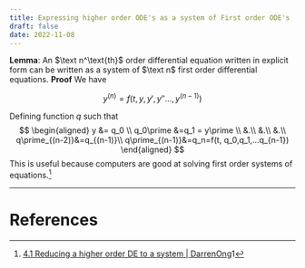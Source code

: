 ```yaml
---
title: Expressing higher order ODE's as a system of First order ODE's
draft: false
date: 2022-11-08
---
```


**Lemma**: An $\text n^\text{th}$ order differential equation written in explicit form can be written as a system of $\text n$ first order differential equations.
**Proof**
We have

$$
y^{(n)}=f(t, y, y\prime, y\prime\prime..., y^{(n-1)})
$$

Defining function $q$ such that 
$$
\begin{aligned}
	y &= q_0 \\
	q_0\prime &=q_1 = y\prime \\
	&.\\
	&.\\
	&.\\
	q\prime_{(n-2)}&=q_{(n-1)}\\
	q\prime_{(n-1)}&=q_n=f(t, q_0,q_1,...q_{n-1})
	\end{aligned}
$$
This is useful because computers are good at solving first order systems of equations.[^1]

---

# References

[^1]: [4.1 Reducing a higher order DE to a system | DarrenOng](https://www.youtube.com/watch?v=K_Oa-tY2dWw)1
